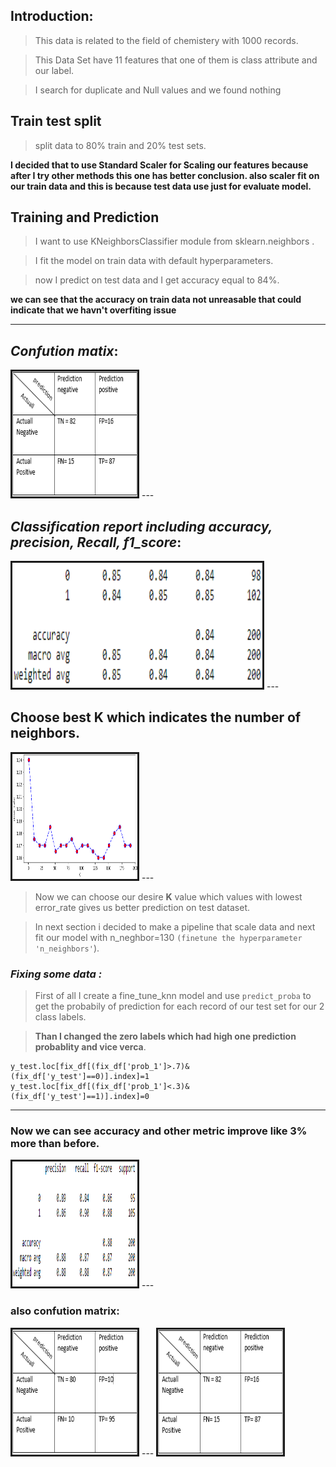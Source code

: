 ## Introduction:


> This data is related to the field of chemistery with 1000 records.

> This Data Set have 11 features that one of them is class attribute and our label.

> I search for duplicate and Null values and we found nothing 

## Train test split

> split data to 80% train and 20% test sets.

**I decided that to use Standard Scaler for Scaling our features because after I try other methods this one has better conclusion. also scaler fit on our train data and this is because test data use just for evaluate model.**

## Training and Prediction

> I want to use KNeighborsClassifier module from sklearn.neighbors .

> I fit the model on train data with default hyperparameters.

> now I predict on test data and I get accuracy equal to 84%.

**we can see that the accuracy on train data not unreasable that could indicate that we havn't overfiting issue**

---

## ***Confution matix***: 

<th colspan="3"><img src=".\Images\cm1.png" alt="" border='3' height='200' width='200' /></th>
---

## ***Classification report including accuracy, precision, Recall, f1_score***: 
<th colspan="3"><img src=".\Images\cr1.png" alt="" border='3' height='200' width='400' /></th>
---

## Choose best **K** which indicates the number of neighbors.
<th colspan="3"><img src=".\Images\error.png" alt="" border='3' height='200' width='200' /></th>
---

> Now we can choose our desire **K** value which values with lowest error_rate gives us better prediction on test dataset.

> In next section i decided to make a pipeline that scale data and next fit our model with n_neghbor=130 `(finetune the hyperparameter 'n_neighbors'`).

### ***Fixing some data :***
> First of all I create a fine_tune_knn model and use `predict_proba` to get the probabily of prediction for each record of our test set for our 2 class labels.

> **Than I changed the zero labels which had high one prediction probablity  and vice verca**.

```
y_test.loc[fix_df[(fix_df['prob_1']>.7)&(fix_df['y_test']==0)].index]=1
y_test.loc[fix_df[(fix_df['prob_1']<.3)&(fix_df['y_test']==1)].index]=0
```
---

### **Now we can see accuracy and other metric improve like 3% more than before.**
<th colspan="3"><img src=".\Images\cr2.png" alt="" border='3' height='200' width='200' /></th>
---

### **also confution matrix:**
<th colspan="3"><img src=".\Images\cm2.png" alt="" border='3' height='200' width='200' /></th>
---

<th colspan="3"><img src=".\Images\cm1.png" alt="" border='3' height='200' width='200' /></th>
